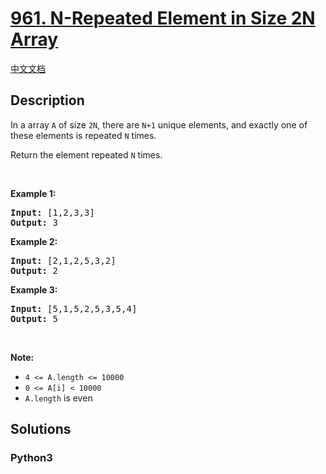 # [961. N-Repeated Element in Size 2N Array](https://leetcode.com/problems/n-repeated-element-in-size-2n-array)

[中文文档](/leetcode/0900-0999/0961.N-Repeated%20Element%20in%20Size%202N%20Array/README.md)

## Description

<p>In a array <code>A</code> of size <code>2N</code>, there are <code>N+1</code> unique elements, and exactly one of these elements is repeated <code>N</code> times.</p>

<p>Return the element repeated <code>N</code> times.</p>

<p>&nbsp;</p>

<ol>
</ol>

<div>
<p><strong>Example 1:</strong></p>

<pre>
<strong>Input: </strong><span id="example-input-1-1">[1,2,3,3]</span>
<strong>Output: </strong><span id="example-output-1">3</span>
</pre>

<div>
<p><strong>Example 2:</strong></p>

<pre>
<strong>Input: </strong><span id="example-input-2-1">[2,1,2,5,3,2]</span>
<strong>Output: </strong><span id="example-output-2">2</span>
</pre>

<div>
<p><strong>Example 3:</strong></p>

<pre>
<strong>Input: </strong><span id="example-input-3-1">[5,1,5,2,5,3,5,4]</span>
<strong>Output: </strong><span id="example-output-3">5</span>
</pre>

<p>&nbsp;</p>

<p><strong>Note:</strong></p>

<ul>
	<li><code>4 &lt;= A.length &lt;= 10000</code></li>
	<li><code>0 &lt;= A[i] &lt; 10000</code></li>
	<li><code>A.length</code> is even</li>
</ul>
</div>
</div>
</div>


## Solutions

<!-- tabs:start -->

### **Python3**

```python

```

<!-- tabs:end -->
